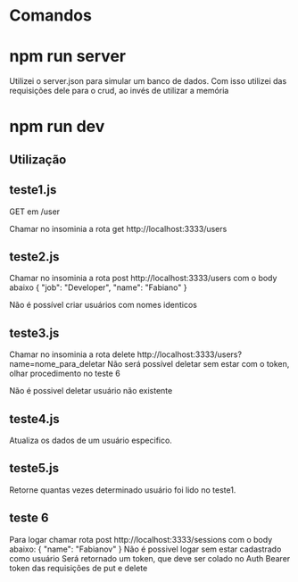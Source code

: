 # Comandos

# npm run server 
Utilizei o server.json para simular um banco de dados. Com isso utilizei das requisições dele para o crud, ao invés de utilizar a memória
# npm run dev

## Utilização

## teste1.js

GET em /user 

Chamar no insominia a rota get http://localhost:3333/users

## teste2.js

Chamar no insominia a rota post http://localhost:3333/users com o body abaixo
{
	"job": "Developer",
	"name": "Fabiano"
}

Não é possível criar usuários com nomes identicos

## teste3.js

Chamar no insominia a rota delete http://localhost:3333/users?name=nome_para_deletar
Não será possível deletar sem estar com o token, olhar procedimento no teste 6

Não é possivel deletar usuário não existente

## teste4.js

Atualiza os dados de um usuário especifico.

## teste5.js

Retorne quantas vezes determinado usuário foi lido no teste1.

## teste 6

Para logar chamar rota post http://localhost:3333/sessions com o body abaixo:
{
	"name": "Fabianov"
}
Não é possivel logar sem estar cadastrado como usuário
Será retornado um token, que deve ser colado no Auth Bearer token das requisições de put e delete
